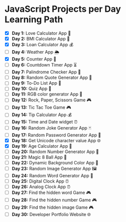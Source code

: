 # JavaScript Projects per Day Learning Path

- [x] **Day 1:** Love Calculator App 🧮
- [x] **Day 2:** BMI Calculator App 🧮
- [x] **Day 3:** Loan Calculator App 💰
- [ ] **Day 4:** Weather App 🌦️
- [x] **Day 5:** Counter App 🔢
- [ ] **Day 6:** Countdown Timer App ⏳
- [ ] **Day 7:** Palindrome Checker App 🔄
- [ ] **Day 8:** Random Quote Generator App 📜
- [ ] **Day 9:** To-Do List App 📝
- [ ] **Day 10:** Quiz App 🧠
- [ ] **Day 11:** RGB color generator App 🎨
- [ ] **Day 12:** Rock, Paper, Scissors Game 🎮
- [ ] **Day 13:** Tic Tac Toe Game 🎮
- [ ] **Day 14:** Tip Calculator App 💰
- [ ] **Day 15:** Time and Date widget ⏰
- [ ] **Day 16:** Random Joke Generator App 🃏
- [ ] **Day 17:** Random Password Generator App 🔐
- [x] **Day 18:** Get Unicode character value App 🌐
- [x] **Day 19:** Age Calculator App 🧮
- [ ] **Day 20:** Random Number Generator App 🎲
- [ ] **Day 21:** Magic 8 Ball App 🎱
- [ ] **Day 22:** Dynamic Background Color App 🌈
- [ ] **Day 23:** Random Image Generator App 🖼️
- [ ] **Day 24:** Random Word Generator App 📖
- [ ] **Day 25:** Digital Clock App ⏰
- [ ] **Day 26:** Analog Clock App ⏰
- [ ] **Day 27:** Find the hidden word Game 🎮
- [ ] **Day 28:** Find the hidden number Game 🎮
- [ ] **Day 29:** Find the hidden image Game 🎮
- [ ] **Day 30:** Developer Portfolio Website 🌐